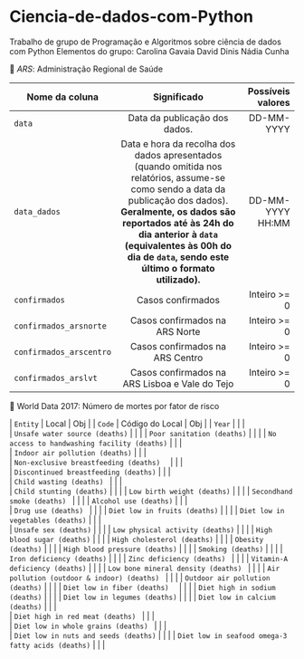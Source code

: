 # Ciencia-de-dados-com-Python
Trabalho de grupo de Programação e Algoritmos sobre ciência de dados com Python
Elementos do grupo:
Carolina Gavaia
David Dinis
Nádia Cunha


📝 _ARS_: Administração Regional de Saúde 

| Nome da coluna        | Significado           | Possíveis valores  |
| ------------- |:-------------:| -----:|
| `data` | Data da publicação dos dados. | DD-MM-YYYY |
| `data_dados` | Data e hora da recolha dos dados apresentados (quando omitida nos relatórios, assume-se como sendo a data da publicação dos dados). **Geralmente, os dados são reportados até às 24h do dia anterior à `data` (equivalentes às 00h do dia de `data`, sendo este último o formato utilizado).** | DD-MM-YYYY HH:MM|
| `confirmados` | Casos confirmados      | Inteiro >= 0 |
| `confirmados_arsnorte` | Casos confirmados na ARS Norte      | Inteiro >= 0 |
| `confirmados_arscentro` | Casos confirmados na ARS Centro      | Inteiro >= 0 |
| `confirmados_arslvt` | Casos confirmados na ARS Lisboa e Vale do Tejo      | Inteiro >= 0 |

📝 World Data 2017: Número de mortes por fator de risco


| `Entity` | Local      | Obj |
| `Code` |    Código do Local     | Obj |
| `Year` |         | |         
| `Unsafe water source (deaths)` |            |    |
| `Poor sanitation (deaths)` | |         |
| `No access to handwashing facility (deaths)` | | |         
| `Indoor air pollution (deaths)` | | |         
| `Non-exclusive breastfeeding (deaths)  ` | | |         
| `Discontinued breastfeeding (deaths)` | | |         
| `Child wasting (deaths) ` | |         |                                          
| `Child stunting (deaths)` | |         |
| `Low birth weight (deaths)` | |         |
| `Secondhand smoke (deaths) ` | |         |
| `Alcohol use (deaths)` |  |         |                      
| `Drug use (deaths) ` | |         |
| `Diet low in fruits (deaths)` | |         |
| `Diet low in vegetables (deaths)` |     |         |                                      
| `Unsafe sex (deaths)` | |         |
| `Low physical activity (deaths)` | |         |
| `High blood sugar (deaths)` | |         |
| `High cholesterol (deaths)` | |         |
| `Obesity (deaths)` | |         |
| `High blood pressure (deaths)` | |         |
| `Smoking (deaths)` | |         |
| `Iron deficiency (deaths)` | |         |
| `Zinc deficiency (deaths) ` | |         |
| `Vitamin-A deficiency (deaths)` | |         |
| `Low bone mineral density (deaths) ` | |         |
| `Air pollution (outdoor & indoor) (deaths) ` | |         |
| `Outdoor air pollution (deaths)` | |         |
| `Diet low in fiber (deaths)  ` | |         |
| `Diet high in sodium (deaths)` | |         |
| `Diet low in legumes (deaths)` | |         |
| `Diet low in calcium (deaths)` |   |         |                                                                      
| `Diet high in red meat (deaths) ` |       |         |                
| `Diet low in whole grains (deaths) ` |     |         |              
| `Diet low in nuts and seeds (deaths)` |          |         |
| `Diet low in seafood omega-3 fatty acids (deaths)` |     |         |                                       
                                                                                                           
